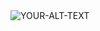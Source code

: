 <picture>
 <source media="(prefers-color-scheme: dark)" srcset="https://encrypted-tbn0.gstatic.com/images?q=tbn:ANd9GcQmIWvRTfSju_WEq5j20_QRQnC622etIYzcaPuhDfh0eQ&s">
 <source media="(prefers-color-scheme: light)" srcset="https://encrypted-tbn0.gstatic.com/images?q=tbn:ANd9GcQmIWvRTfSju_WEq5j20_QRQnC622etIYzcaPuhDfh0eQ&s">
 <img alt="YOUR-ALT-TEXT" src="https://encrypted-tbn0.gstatic.com/images?q=tbn:ANd9GcQmIWvRTfSju_WEq5j20_QRQnC622etIYzcaPuhDfh0eQ&s">
</picture>



